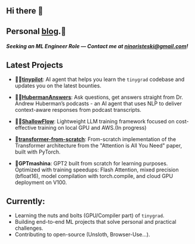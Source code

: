 ## Hi there 👋

## Personal [blog](https://ninoristeski.github.io/).📓
##### Seeking an ML Engineer Role — Contact me at [ninoristeski@gmail.com](mailto:ninoristeski@gmail.com)!

## Latest Projects

- **👨‍🚀[tinypilot](https://github.com/ninoristeski/tinypilot)**: AI agent that helps you learn the `tinygrad` codebase and updates you on the latest bounties.
- **👨‍🔬[HubermanAnswers](https://github.com/ninoristeski/HubermanAnswers)**: Ask questions, get answers straight from Dr. Andrew Huberman’s podcasts - an AI agent that uses NLP to deliver context-aware responses from podcast transcripts.  

- **👨‍💻[ShallowFlow](https://github.com/ninoristeski/ShallowFlow)**: Lightweight LLM training framework focused on cost-effective training on local GPU and AWS.(In progress)

- **🤖[transformer-from-scratch](https://github.com/ninoristeski/transformer-from-scratch)**: From-scratch implementation of the Transformer architecture from the "Attention is All You Need" paper, built with PyTorch.

- **🦾GPTmashina**: GPT2 built from scratch for learning purposes. Optimized with training speedups: Flash Attention, mixed precision (bfloat16), model compilation with torch.compile, and cloud GPU deployment on V100.
 

## Currently:
- Learning the nuts and bolts (GPU/Compiler part) of `tinygrad`.
- Building end-to-end ML projects that solve personal and practical challenges.
- Contributing to open-source (Unsloth, Browser-Use...).



